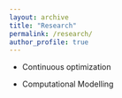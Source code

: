 ```yaml
---
layout: archive
title: "Research"
permalink: /research/
author_profile: true
---
```


* Continuous optimization

* Computational Modelling

